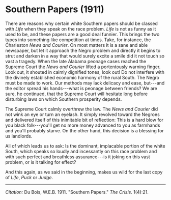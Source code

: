 <!--
title:   Southern Papers
author:  Du Bois, W.E.B.
journal: The Crisis
year:    1911
volume:  1
issue:   4
pages:   21
-->

# Southern Papers (1911)

There are reasons why certain white Southern papers should be classed with *Life* when they speak on the race problem. *Life* is not as funny as it used to be, and these papers are a good deal funnier. This brings the two types into something like competition at times. Take, for instance, the Charleston *News and Courier*. On most matters it is a sane and able newspaper, but let it approach the Negro problem and directly it begins to strut and darken in a way that would surely excite a smile did it not touch so vast a tragedy. When the late Alabama peonage cases reached the Supreme Court the *News and Courier* lifted a portentously warning finger. Look out, it shouted in calmly dignified tones, look out! Do not interfere with the divinely established economic harmony of the rural South. The Negro must be made to work. Our methods may lack delicacy and ease, but---and the editor spread his hands---what is peonage between friends? We are sure, he continued, that the Supreme Court will hesitate long before disturbing laws on which Southern prosperity depends.

The Supreme Court calmly overthrew the law. The *News and Courier* did not wink an eye or turn an eyelash. It simply revolved toward
the Negroes and delivered itself of this inimitable bit of reflection: This is a hard blow for you black folk---you'll get no more money advanced to you as farmhands and you'll probably starve. On the other hand, this decision is a blessing for us landlords.

All of which leads us to ask: Is the dominant, implacable portion of the white South, which speaks so loudly and incessantly on this race problem and with such perfect and breathless assurance---is it joking on this vast problem, or is it talking for effect?

And this again, as we said in the beginning, makes us wild for the last copy of *Life*, *Puck* or *Judge*.

______________
*Citation:* Du Bois, W.E.B. 1911. "Southern Papers." *The Crisis*. 1(4):21.